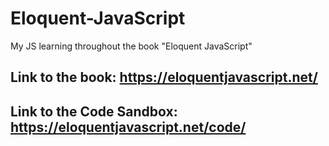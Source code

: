# Eloquent-JavaScript

My JS learning throughout the book "Eloquent JavaScript"

## Link to the book: https://eloquentjavascript.net/

## Link to the Code Sandbox: https://eloquentjavascript.net/code/
